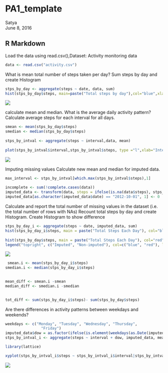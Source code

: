 # PA1_template
Satya  
June 8, 2016  

 
## R Markdown

Load the data using read.csv(),Dataset: Activity monitoring data 


```r
data <- read.csv("activity.csv")
```
What is mean total number of steps taken per day?
Sum steps by day and create Histogram

```r
stps_by_day <- aggregate(steps ~ date, data, sum)
hist(stps_by_day$steps, main=paste("Total steps by day"),col="blue",xlab="Number of steps")
```

![](PA1_template_files/figure-html/sday-1.png)<!-- -->

calculate mean and median.
What is the average daily activity pattern?
Calculate average steps for each interval for all days.

```r
smean <- mean(stps_by_day$steps)
smedian <- median(stps_by_day$steps)
 
stps_by_intval <- aggregate(steps ~ interval,data, mean)
 
plot(stps_by_intval$interval,stps_by_intval$steps, type ="l",xlab="Interval",ylab="Number of Steps",main="Average Number of Steps per Day by Interval")
```

![](PA1_template_files/figure-html/smean-1.png)<!-- -->

Imputing missing values 
Calculate new mean and median for imputed data.



```r
max_interval <- stps_by_intval[which.max(stps_by_intval$steps),1]
  
incomplete <- sum(!complete.cases(data))
imputed_data <- transform(data, steps = ifelse(is.na(data$steps), stps_by_intval$steps[match(data$interval, stps_by_intval$interval)], data$steps))
imputed_data[as.character(imputed_data$date) == "2012-10-01", 1] <- 0
```
  Calculate and report the total number of missing values in the dataset (i.e. the total number of rows with NAs)
Recount total steps by day and create Histogram.
 Create Histogram to show difference

```r
stps_by_day_i <- aggregate(steps ~ date, imputed_data, sum)
hist(stps_by_day_i$steps, main = paste("Total Steps Each Day"), col="blue", xlab="Number of Steps")
 
hist(stps_by_day$steps, main = paste("Total Steps Each Day"), col="red", xlab="Number of Steps", add=T)
legend("topright", c("Imputed", "Non-imputed"), col=c("blue", "red"), lwd=10)
```

![](PA1_template_files/figure-html/sdayi-1.png)<!-- -->

```r
 smean.i <- mean(stps_by_day_i$steps) 
smedian.i <- median(stps_by_day_i$steps)

 
mean_diff <- smean.i -smean
median_diff <- smedian.i -smedian

 
tot_diff <- sum(stps_by_day_i$steps)- sum(stps_by_day$steps)
```
Are there differences in activity patterns between weekdays and weekends?

```r
weekdays <- c("Monday", "Tuesday", "Wednesday", "Thursday", 
                "Friday")
imputed_data$dow = as.factor(ifelse(is.element(weekdays(as.Date(imputed_data$date)),weekdays), "Weekday", "Weekend"))
stps_by_intval_i <- aggregate(steps ~ interval + dow, imputed_data, mean)

library(lattice)

xyplot(stps_by_intval_i$steps ~ stps_by_intval_i$interval|stps_by_intval_i$dow, main="Average Steps per Day by Interval",xlab="Interval", ylab="Steps",layout=c(1,2), type="l")
```

![](PA1_template_files/figure-html/ddiffi-1.png)<!-- -->
